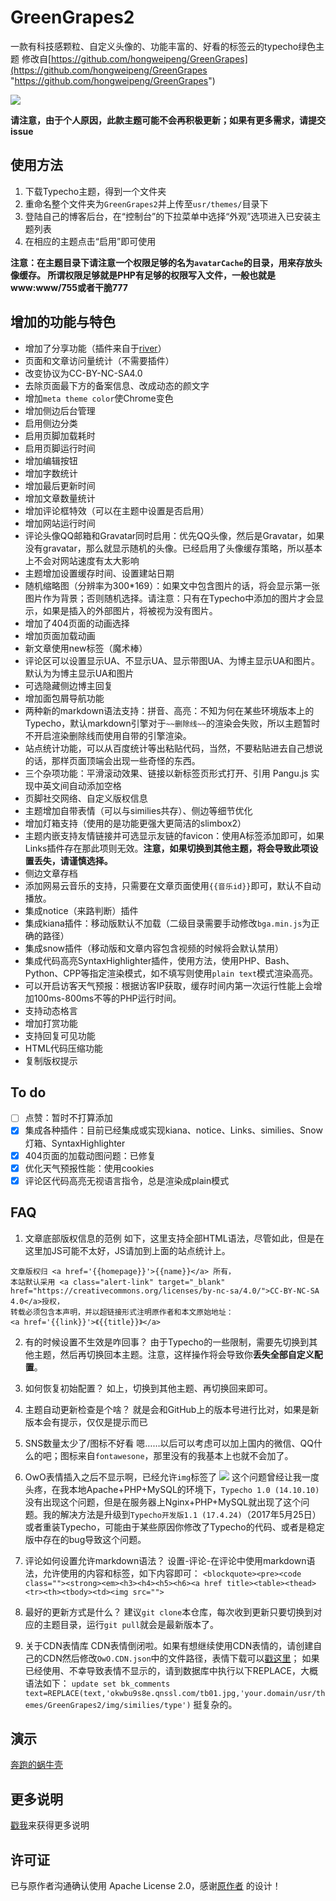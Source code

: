 # GreenGrapes2
一款有科技感颗粒、自定义头像的、功能丰富的、好看的标签云的typecho绿色主题
修改自[https://github.com/hongweipeng/GreenGrapes](https://github.com/hongweipeng/GreenGrapes "https://github.com/hongweipeng/GreenGrapes")

![](http://i.imgur.com/dD8mg7T.png)

**请注意，由于个人原因，此款主题可能不会再积极更新；如果有更多需求，请提交issue**

## 使用方法 ##
1. 下载Typecho主题，得到一个文件夹
2. 重命名整个文件夹为`GreenGrapes2`并上传至`usr/themes/`目录下
3. 登陆自己的博客后台，在“控制台”的下拉菜单中选择“外观”选项进入已安装主题列表
4. 在相应的主题点击“启用”即可使用

**注意：在主题目录下请注意一个权限足够的名为`avatarCache`的目录，用来存放头像缓存。
所谓权限足够就是PHP有足够的权限写入文件，一般也就是www:www/755或者干脆777**

## 增加的功能与特色 ##
* 增加了分享功能（插件来自于[river](https://github.com/revir/need-more-share2)）
* 页面和文章访问量统计（不需要插件）
* 改变协议为CC-BY-NC-SA4.0
* 去除页面最下方的备案信息、改成动态的颜文字
* 增加`meta theme color`使Chrome变色
* 增加侧边后台管理
* 启用侧边分类
* 启用页脚加载耗时
* 启用页脚运行时间
* 增加编辑按钮
* 增加字数统计
* 增加最后更新时间
* 增加文章数量统计
* 增加评论框特效（可以在主题中设置是否启用）
* 增加网站运行时间
* 评论头像QQ邮箱和Gravatar同时启用：优先QQ头像，然后是Gravatar，如果没有gravatar，那么就显示随机的头像。已经启用了头像缓存策略，所以基本上不会对网站速度有太大影响
* 主题增加设置缓存时间、设置建站日期
* 随机缩略图（分辨率为300*169）：如果文中包含图片的话，将会显示第一张图片作为背景；否则随机选择。请注意：只有在Typecho中添加的图片才会显示，如果是插入的外部图片，将被视为没有图片。
* 增加了404页面的动画选择
* 增加页面加载动画
* 新文章使用new标签（魔术棒）
* 评论区可以设置显示UA、不显示UA、显示带图UA、为博主显示UA和图片。默认为为博主显示UA和图片
* 可选隐藏侧边博主回复
* 增加面包屑导航功能
* 两种新的markdown语法支持：拼音、高亮：不知为何在某些环境版本上的Typecho，默认markdown引擎对于`~~删除线~~`的渲染会失败，所以主题暂时不开启渲染删除线而使用自带的引擎渲染。
* 站点统计功能，可以从百度统计等出粘贴代码，当然，不要粘贴进去自己想说的话，那样页面顶端会出现一些奇怪的东西。
* 三个杂项功能：平滑滚动效果、链接以新标签页形式打开、引用 Pangu.js 实现中英文间自动添加空格
* 页脚社交网络、自定义版权信息
* 主题增加自带表情（可以与similies共存）、侧边等细节优化
* 增加灯箱支持（使用的是功能更强大更简洁的slimbox2）
* 主题内嵌支持友情链接并可选显示友链的favicon：使用A标签添加即可，如果Links插件存在那此项则无效。**注意，如果切换到其他主题，将会导致此项设置丢失，请谨慎选择。**
* 侧边文章存档
* 添加网易云音乐的支持，只需要在文章页面使用`{{音乐id}}`即可，默认不自动播放。
* 集成notice（来路判断）插件
* 集成kiana插件：移动版默认不加载（二级目录需要手动修改`bga.min.js`为正确的路径）
* 集成snow插件（移动版和文章内容包含视频的时候将会默认禁用）
* 集成代码高亮SyntaxHighlighter插件，使用方法，使用PHP、Bash、Python、CPP等指定渲染模式，如不填写则使用`plain text`模式渲染高亮。
* 可以开启访客天气预报：根据访客IP获取，缓存时间内第一次运行性能上会增加100ms-800ms不等的PHP运行时间。
* 支持动态格言
* 增加打赏功能
* 支持回复可见功能
* HTML代码压缩功能
* 复制版权提示

## To do ##
- [ ] 点赞：暂时不打算添加
- [x] 集成各种插件：目前已经集成或实现kiana、notice、Links、similies、Snow灯箱、SyntaxHighlighter
- [x] 404页面的加载动图问题：已修复
- [x] 优化天气预报性能：使用cookies
- [x] 评论区代码高亮无视语言指令，总是渲染成plain模式

## FAQ ##
1. 文章底部版权信息的范例
如下，这里支持全部HTML语法，尽管如此，但是在这里加JS可能不太好，JS请加到上面的站点统计上。
```
文章版权归 <a href='{{homepage}}'>{{name}}</a> 所有，
本站默认采用 <a class="alert-link" target="_blank" href="https://creativecommons.org/licenses/by-nc-sa/4.0/">CC-BY-NC-SA 4.0</a>授权，
转载必须包含本声明，并以超链接形式注明原作者和本文原始地址：
<a href='{{link}}'>《{{title}}》</a>
```
2. 有的时候设置不生效是咋回事？
由于Typecho的一些限制，需要先切换到其他主题，然后再切换回本主题。注意，这样操作将会导致你**丢失全部自定义配置**。

3. 如何恢复初始配置？
如上，切换到其他主题、再切换回来即可。

4. 主题自动更新检查是个啥？
就是会和GitHub上的版本号进行比对，如果是新版本会有提示，仅仅是提示而已

5. SNS数量太少了/图标不好看
嗯……以后可以考虑可以加上国内的微信、QQ什么的吧；图标来自`fontawesone`，那里没有的我基本上也就不会加了。

6. OwO表情插入之后不显示啊，已经允许`img`标签了
![](http://i.imgur.com/8Ddj9BK.png)
这个问题曾经让我一度头疼，在我本地Apache+PHP+MySQL的环境下，`Typecho 1.0 (14.10.10)`没有出现这个问题，但是在服务器上Nginx+PHP+MySQL就出现了这个问题。我的解决方法是升级到`Typecho开发版1.1 (17.4.24)`（2017年5月25日）或者重装Typecho，可能由于某些原因你修改了Typecho的代码、或者是稳定版中存在的bug导致这个问题。

7. 评论如何设置允许markdown语法？
设置-评论-在评论中使用markdown语法，允许使用的内容和标签，如下内容即可：
`<blockquote><pre><code class=""><strong><em><h3><h4><h5><h6><a href title><table><thead><tr><th><tbody><td><img src="">`

8. 最好的更新方式是什么？
建议`git clone`本仓库，每次收到更新只要切换到对应的主题目录，运行`git pull`就会是最新版本了。

9. 关于CDN表情库
CDN表情倒闭啦。如果有想继续使用CDN表情的，请创建自己的CDN然后修改`OwO.CDN.json`中的文件路径，表情下载可以[戳这里](https://github.com/BennyThink/GreenGrapes2/releases)；
如果已经使用、不幸导致表情不显示的，请到数据库中执行以下REPLACE，大概语法如下：
```update set bk_comments text=REPLACE(text,'okwbu9s8e.qnssl.com/tb01.jpg,'your.domain/usr/themes/GreenGrapes2/img/similies/type')```
挺复杂的。


## 演示 ##
[奔跑的蜗牛壳](https://www.tougetu.com)

## 更多说明 ##

[戳我](https://www.bennythink.com/greengrapes2.html)来获得更多说明

## 许可证 ##
已与原作者沟通确认使用 Apache License 2.0，感谢[原作者](https://github.com/hongweipeng/GreenGrapes) 的设计！
